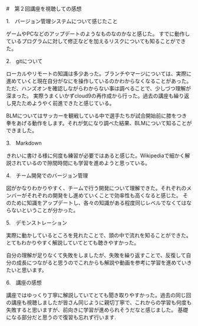 #　第２回講座を視聴しての感想

1.　バージョン管理システムについて感じたこと

ゲームやPCなどのアップデートのようなものなのかなと感じた。
すでに動作しているプログラムに対して修正などを加えるリスクについても知ることができた。

2.　gitについて

ローカルやリモートの知識は多少あった。ブランチやマージについては、実際に進めていくと現在自分がなにを操作しているのかわからなくなることがあった。
ただ、ハンズオンを確認しながらわからない事は調べることで、少しづつ理解が深まった。
実際うまくいかずcloud9の再作成から行った。過去の講座も繰り返し見たためようやく前進できたと感じている。

BLMについてはサッカーを観戦している中で選手たちが試合開始前に膝をつき拳をあげる動作をします。それが気になり調べた結果、BLMについて知ることができました。


3.　Markdown 

きれいに書ける様に何度も練習が必要ではあると感じた。Wikipediaで細かく解説されているので隙間時間にも学習を進めようと思っている。

4.　チーム開発でのバージョン管理

図がかなりわかりやすく、チームで行う開発について理解できた。それぞれのメンバーがそれぞれの開発をし進めていくことで効率性も高くなると感じた。
そのために知識をアップデートし、各々の知識がある程度同じレベルでなくてはならないということが分かった。

5.　デモンストレーション

実際に動かしているところを見れたことで、頭の中で流れを知ることができた。とてもわかりやすく解説していてとても聴きやすかった。

自分の理解が足りなくて失敗をしましたが、失敗を繰り返すことで、反復して自分の成長につながると思うのでこれからも解説や動画を参考に学習を進めていきたいと思います。


6.　講座の感想

講座ではゆっくり丁寧に解説していてとても聞き取りやすかった。過去の同じ回の講座も視聴しましたが皆さん同じように親切丁寧で、これからの学習も何度も失敗すると思いますが、前向きに学習が進められそうだなと感じました。
基礎になる部分だと思うので復習も忘れず行います.